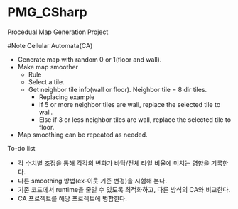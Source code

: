 # PMG_CSharp
Procedual Map Generation Project


#Note
Cellular Automata(CA)
- Generate map with random 0 or 1(floor and wall).
- Make map smoother
  - Rule
  - Select a tile.
  - Get neighbor tile info(wall or floor). Neighbor tile = 8 dir tiles.
    - Replacing example
    - If 5 or more neighbor tiles are wall, replace the selected tile to wall.
    - Else if 3 or less neighbor tiles are wall, replace the selected tile to floor.
- Map smoothing can be repeated as needed.

To-do list
- 각 수치별 조정을 통해 각각의 변화가 바닥/전체 타일 비율에 미치는 영향을 기록한다.
- 다른 smoothing 방법(ex-이웃 기준 변경)을 시험해 본다.
- 기존 코드에서 runtime을 줄일 수 있도록 최적화하고, 다른 방식의 CA와 비교한다.
- CA 프로젝트를 해당 프로젝트에 병합한다.
